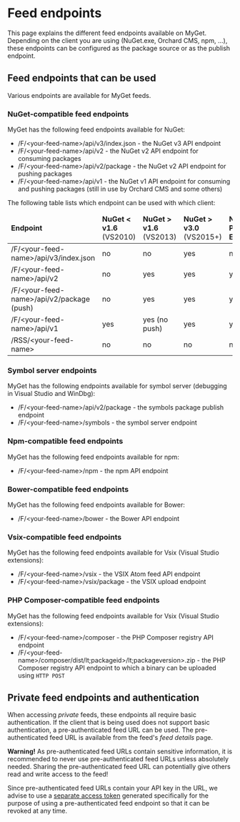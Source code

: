# Feed endpoints

This page explains the different feed endpoints available on MyGet. Depending on the client you are using (NuGet.exe, Orchard CMS, npm, ...), these endpoints can be configured as the package source or as the publish endpoint.

## Feed endpoints that can be used

Various endpoints are available for MyGet feeds.

### NuGet-compatible feed endpoints

MyGet has the following feed endpoints available for NuGet:

* /F/&lt;your-feed-name&gt;/api/v3/index.json - the NuGet v3 API endpoint
* /F/&lt;your-feed-name&gt;/api/v2 - the NuGet v2 API endpoint for consuming packages
* /F/&lt;your-feed-name&gt;/api/v2/package - the NuGet v2 API endpoint for pushing packages
* /F/&lt;your-feed-name&gt;/api/v1 - the NuGet v1 API endpoint for consuming and pushing packages (still in use by Orchard CMS and some others)

The following table lists which endpoint can be used with which client:

<table class="table table-condensed">
    <thead>
        <tr>
            <td><strong>Endpoint</strong></td>
            <td><strong>NuGet &lt; v1.6</strong><br />(VS2010)</td>
            <td><strong>NuGet &gt; v1.6</strong><br />(VS2013)</td>
            <td><strong>NuGet &gt; v3.0</strong><br />(VS2015+)</td>
            <td><strong>NuGet Package Explorer</strong></td>
            <td><strong>Orchard CMS</strong></td>
            <td><strong>Chocolatey / OneGet</strong></td>
            <td><strong>Web browser</strong></td>
        </tr>
    </thead>
    <tbody>
        <tr>
            <td>/F/&lt;your-feed-name&gt;/api/v3/index.json</td>
            <td>no</td>
            <td>no</td>
            <td>yes</td>
            <td>no</td>
            <td>no</td>
            <td>no</td>
            <td>yes</td>
		</tr>
        <tr>
            <td>/F/&lt;your-feed-name&gt;/api/v2</td>
            <td>no</td>
            <td>yes</td>
            <td>yes</td>
            <td>yes</td>
            <td>no</td>
            <td>yes</td>
            <td>yes</td>
		</tr>
        <tr>
            <td>/F/&lt;your-feed-name&gt;/api/v2/package (push)</td>
            <td>no</td>
            <td>yes</td>
            <td>yes</td>
            <td>yes</td>
            <td>no</td>
            <td>yes</td>
            <td>no</td>
		</tr>
        <tr>
            <td>/F/&lt;your-feed-name&gt;/api/v1</td>
            <td>yes</td>
            <td>yes (no push)</td>
            <td>yes</td>
            <td>yes</td>
            <td>yes</td>
            <td>yes</td>
            <td>yes</td>
		</tr>
        <tr>
            <td>/RSS/&lt;your-feed-name&gt;</td>
            <td>no</td>
            <td>no</td>
            <td>no</td>
            <td>no</td>
            <td>no</td>
            <td>no</td>
            <td>yes</td>
		</tr>
    </tbody>
</table>

### Symbol server endpoints

MyGet has the following endpoints available for symbol server (debugging in Visual Studio and WinDbg):

* /F/&lt;your-feed-name&gt;/api/v2/package - the symbols package publish endpoint
* /F/&lt;your-feed-name&gt;/symbols - the symbol server endpoint

### Npm-compatible feed endpoints

MyGet has the following feed endpoints available for npm:

* /F/&lt;your-feed-name&gt;/npm - the npm API endpoint

### Bower-compatible feed endpoints

MyGet has the following feed endpoints available for Bower:

* /F/&lt;your-feed-name&gt;/bower - the Bower API endpoint

### Vsix-compatible feed endpoints

MyGet has the following feed endpoints available for Vsix (Visual Studio extensions):

* /F/&lt;your-feed-name&gt;/vsix - the VSIX Atom feed API endpoint
* /F/&lt;your-feed-name&gt;/vsix/package - the VSIX upload endpoint

### PHP Composer-compatible feed endpoints

MyGet has the following feed endpoints available for Vsix (Visual Studio extensions):

* /F/&lt;your-feed-name&gt;/composer - the PHP Composer registry API endpoint
* /F/&lt;your-feed-name&gt;/composer/dist/lt;packageid&gt;/lt;packageversion&gt;.zip - the PHP Composer registry API endpoint to which a binary can be uploaded using `HTTP POST`

## Private feed endpoints and authentication

When accessing *private* feeds, these endpoints all require basic authentication. If the client that is being used does not support basic authentication, a pre-authenticated feed URL can be used. The pre-authenticated feed URL is available from the feed's *feed details* page.

<p class="alert alert-danger">
    <strong>Warning!</strong> As pre-authenticated feed URLs contain sensitive information, it is recommended to never use pre-authenticated feed URLs unless absolutely needed. Sharing the pre-authenticated feed URL can potentially give others read and write access to the feed!
</p>

Since pre-authenticated feed URLs contain your API key in the URL, we advise to use a <a href="https://www.myget.org/profile/Me#!/AccessTokens">separate access token</a> generated specifically for the purpose of using a pre-authenticated feed endpoint so that it can be revoked at any time.
